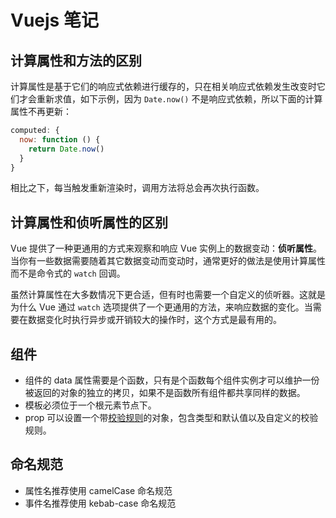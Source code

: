 # Vuejs 笔记


## 计算属性和方法的区别

计算属性是基于它们的响应式依赖进行缓存的，只在相关响应式依赖发生改变时它们才会重新求值，如下示例，因为 `Date.now()` 不是响应式依赖，所以下面的计算属性不再更新：

```javascript
computed: {
  now: function () {
    return Date.now()
  }
}
```

相比之下，每当触发重新渲染时，调用方法将总会再次执行函数。

## 计算属性和侦听属性的区别

Vue 提供了一种更通用的方式来观察和响应 Vue 实例上的数据变动：**侦听属性**。当你有一些数据需要随着其它数据变动而变动时，通常更好的做法是使用计算属性而不是命令式的 `watch` 回调。

虽然计算属性在大多数情况下更合适，但有时也需要一个自定义的侦听器。这就是为什么 Vue 通过 `watch` 选项提供了一个更通用的方法，来响应数据的变化。当需要在数据变化时执行异步或开销较大的操作时，这个方式是最有用的。

## 组件

- 组件的 data 属性需要是个函数，只有是个函数每个组件实例才可以维护一份被返回的对象的独立的拷贝，如果不是函数所有组件都共享同样的数据。
- 模板必须位于一个根元素节点下。
- prop 可以设置一个带[校验规则](https://vuejs.bootcss.com/guide/components-props.html#Prop-验证)的对象，包含类型和默认值以及自定义的校验规则。

## 命名规范

- 属性名推荐使用 camelCase 命名规范
- 事件名推荐使用 kebab-case 命名规范

